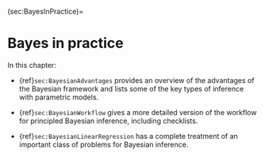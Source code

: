 (sec:BayesInPractice)=
# Bayes in practice

In this chapter:

* {ref}`sec:BayesianAdvantages` provides an overview of the advantages of the Bayesian framework and lists some of the key types of inference with parametric models.

* {ref}`sec:BayesianWorkflow` gives a more detailed version of the workflow for principled Bayesian inference, including checklists.

* {ref}`sec:BayesianLinearRegression` has a complete treatment of an important class of problems for Bayesian inference.